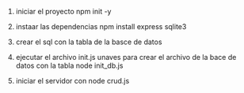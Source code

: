 01) iniciar el proyecto
        npm init -y

02) instaar las dependencias
        npm install express sqlite3

03) crear el sql con la tabla de la basce de datos

04) ejecutar el archivo init.js unaves para crear el archivo de la bace de datos con la tabla
        node init_db.js

05) iniciar el servidor con 
        node crud.js

